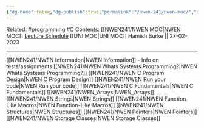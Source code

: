 ```yaml
---
{"dg-home":false,"dg-publish":true,"permalink":"/nwen-241/nwen-moc/","dgPassFrontmatter":true}
---
```



Related: #programming #C 
Contents: [[NWEN241/NWEN MOC\|NWEN MOC]]
[Lecture Schedule](https://ecs.wgtn.ac.nz/Courses/NWEN241_2023T1/LectureSchedule)
[[UNI MOC\|UNI MOC]]
Hamish Burke || 27-02-2023
***


[[NWEN241/NWEN Information\|NWEN Information]] - Info on tests/assignments
[[NWEN241/NWEN Whats Systems Programming?\|NWEN Whats Systems Programming?]]
[[NWEN241/NWEN C Program Design\|NWEN C Program Design]]
[[NWEN241/NWEN Run your code\|NWEN Run your code]]
[[NWEN241/NWEN C Fundamentals\|NWEN C Fundamentals]]
[[NWEN241/NWEN_Arrays\|NWEN_Arrays]]
[[NWEN241/NWEN Strings\|NWEN Strings]]
[[NWEN241/NWEN Function-Like Macros\|NWEN Function-Like Macros]]
[[NWEN241/NWEN Structures\|NWEN Structures]]
[[NWEN241/NWEN Pointers\|NWEN Pointers]]
[[NWEN241/NWEN Storage Classes\|NWEN Storage Classes]]







